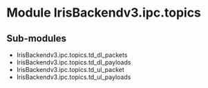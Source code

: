 Module IrisBackendv3.ipc.topics
===============================

Sub-modules
-----------
* IrisBackendv3.ipc.topics.td_dl_packets
* IrisBackendv3.ipc.topics.td_dl_payloads
* IrisBackendv3.ipc.topics.td_ul_packet
* IrisBackendv3.ipc.topics.td_ul_payloads